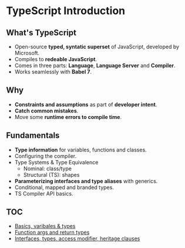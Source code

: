 # TypeScript Introduction

## What's TypeScript

* Open-source __typed, syntatic superset__ of JavaScript, developed by Microsoft.
* Compiles to __redeable JavaScript__.
* Comes in three parts: __Language__, __Language Server__ and __Compiler__.
* Works seamlessly with __Babel 7__.

## Why

* __Constraints and assumptions__ as part of __developer intent__.
* __Catch common mistakes__.
* Move some __runtime errors to compile time__.

## Fundamentals

* __Type information__ for variables, functions and classes.
* Configuring the compiler.
* Type Systems & Type Equivalence
  * Nominal: class/type
  * Structural (TS): shapes
* __Parameterizing interfaces and type aliases__ with generics.
* Conditional, mapped and branded types.
* TS Compiler API basics.

## TOC

* [Basics, varibales & types](./basics/basics.ts)
* [Function args and return types](./basics/functions.ts)
* [Interfaces, types, access modifier, heritage clauses](./basics/interfaces.ts)